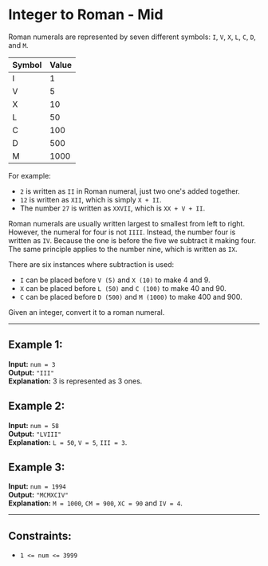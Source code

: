 
# Integer to Roman - Mid

Roman numerals are represented by seven different symbols: `I`, `V`, `X`, `L`, `C`, `D`, and `M`.

| Symbol | Value |
|--------|-------|
| I      | 1     |
| V      | 5     |
| X      | 10    |
| L      | 50    |
| C      | 100   |
| D      | 500   |
| M      | 1000  |

For example:
- `2` is written as `II` in Roman numeral, just two one's added together.
- `12` is written as `XII`, which is simply `X + II`.
- The number `27` is written as `XXVII`, which is `XX + V + II`.

Roman numerals are usually written largest to smallest from left to right. However, the numeral for four is not `IIII`. Instead, the number four is written as `IV`. Because the one is before the five we subtract it making four. The same principle applies to the number nine, which is written as `IX`.

There are six instances where subtraction is used:
- `I` can be placed before `V (5)` and `X (10)` to make 4 and 9.
- `X` can be placed before `L (50)` and `C (100)` to make 40 and 90.
- `C` can be placed before `D (500)` and `M (1000)` to make 400 and 900.

Given an integer, convert it to a roman numeral.

---

## Example 1:
**Input:** `num = 3`  
**Output:** `"III"`  
**Explanation:** 3 is represented as 3 ones.

## Example 2:
**Input:** `num = 58`  
**Output:** `"LVIII"`  
**Explanation:** `L = 50`, `V = 5`, `III = 3`.

## Example 3:
**Input:** `num = 1994`  
**Output:** `"MCMXCIV"`  
**Explanation:** `M = 1000`, `CM = 900`, `XC = 90` and `IV = 4`.

---

## Constraints:
- `1 <= num <= 3999`
